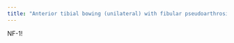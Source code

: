 ```yaml
---
title: "Anterior tibial bowing (unilateral) with fibular pseudoarthrosis is what syndrome?"
---
```

NF-1!

